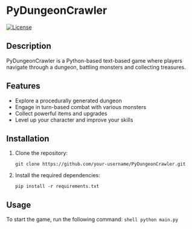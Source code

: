 # PyDungeonCrawler

[![License](https://img.shields.io/badge/license-MIT-blue.svg)](https://opensource.org/licenses/MIT)

## Description

PyDungeonCrawler is a Python-based text-based game where players navigate through a dungeon, battling monsters and collecting treasures.

## Features

- Explore a procedurally generated dungeon
- Engage in turn-based combat with various monsters
- Collect powerful items and upgrades
- Level up your character and improve your skills

## Installation

1. Clone the repository:

    ```shell
    git clone https://github.com/your-username/PyDungeonCrawler.git
    ```

2. Install the required dependencies:

    ```shell
    pip install -r requirements.txt
    ```

## Usage

To start the game, run the following command:
    ```shell
    python main.py
    ```